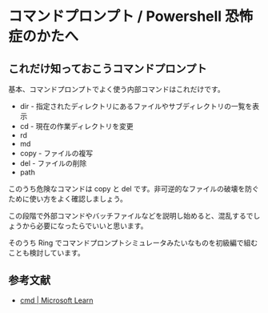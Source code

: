 # コマンドプロンプト / Powershell 恐怖症のかたへ


## これだけ知っておこうコマンドプロンプト

基本、コマンドプロンプトでよく使う内部コマンドはこれだけです。

 * dir - 指定されたディレクトリにあるファイルやサブディレクトリの一覧を表示
 * cd - 現在の作業ディレクトリを変更
 * rd
 * md
 * copy - ファイルの複写
 * del - ファイルの削除
 * path

このうち危険なコマンドは copy と del です。非可逆的なファイルの破壊を防ぐために使い方をよく確認しましょう。


この段階で外部コマンドやバッチファイルなどを説明し始めると、混乱するでしょうから必要になったらでいいと思います。

そのうち Ring でコマンドプロンプトシミュレータみたいなものを初級編で組むことも検討しています。

## 参考文献
 * [cmd | Microsoft Learn](https://learn.microsoft.com/ja-jp/windows-server/administration/windows-commands/cmd)
